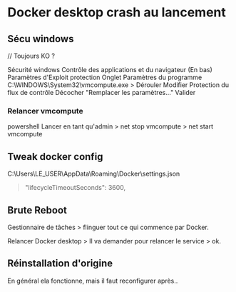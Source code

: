 # Docker desktop crash au lancement

## Sécu windows

// Toujours KO ?

Sécurité windows
    Contrôle des applications et du navigateur
        (En bas) Paramètres d'Exploit protection
            Onglet Paramètres du programme
                C:\WINDOWS\System32\vmcompute.exe > Dérouler
                    Modifier
                        Protection du flux de contrôle
                            Décocher "Remplacer les paramètres..."
                            Valider

### Relancer vmcompute

powershell
    Lancer en tant qu'admin
        > net stop vmcompute
        > net start vmcompute

## Tweak docker config

C:\Users\LE_USER\AppData\Roaming\Docker\settings.json

> "lifecycleTimeoutSeconds": 3600,

## Brute Reboot

Gestionnaire de tâches > flinguer tout ce qui commence par Docker.

Relancer Docker desktop > Il va demander pour relancer le service > ok.

## Réinstallation d'origine

En général ela fonctionne, mais il faut reconfigurer après..
